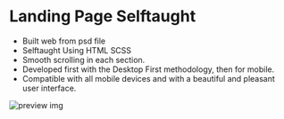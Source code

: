 # Landing Page Selftaught

- Built web from psd file
- Selftaught Using HTML SCSS
- Smooth scrolling in each section.
- Developed first with the Desktop First methodology, then for mobile.
- Compatible with all mobile devices and with a beautiful and pleasant user interface.

![preview img](/preview.png)
